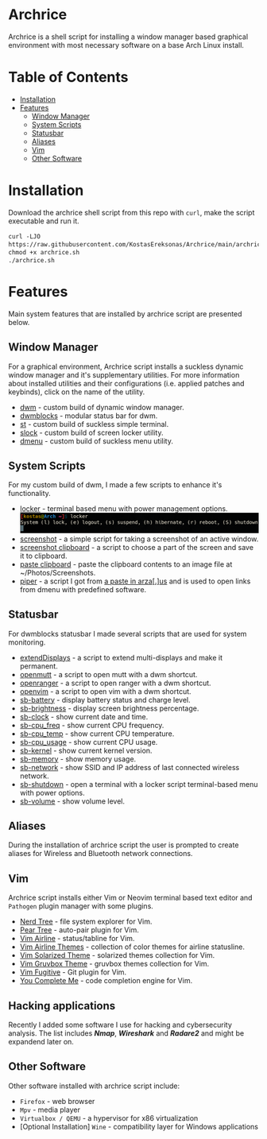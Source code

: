 # Archrice

Archrice is a shell script for installing a window manager based graphical environment with most necessary software on a base Arch Linux install.

Table of Contents
=================
* [Installation](#Installation)
* [Features](#Features)
	* [Window Manager](#Window-Manager)
	* [System Scripts](#System-Scripts)
	* [Statusbar](#Statusbar)
	* [Aliases](#Aliases)
	* [Vim](#Vim)
	* [Other Software](#Other-Software)

# Installation

Download the archrice shell script from this repo with `curl`, make the script executable and run it.

```
curl -LJO https://raw.githubusercontent.com/KostasEreksonas/Archrice/main/archrice.sh
chmod +x archrice.sh
./archrice.sh
```

# Features

Main system features that are installed by archrice script are presented below.

## Window Manager

For a graphical environment, Archrice script installs a suckless dynamic window manager and it's supplementary utilities. For more information about installed utilities and their configurations (i.e. applied patches and keybinds), click on the name of the utility.

* [dwm](https://github.com/KostasEreksonas/dwm-kostas) - custom build of dynamic window manager.
* [dwmblocks](https://github.com/KostasEreksonas/dwmblocks-kostas) - modular status bar for dwm.
* [st](https://github.com/KostasEreksonas/st-kostas) - custom build of suckless simple terminal.
* [slock](https://github.com/KostasEreksonas/slock-kostas) - custom build of screen locker utility.
* [dmenu](https://github.com/KostasEreksonas/dmenu-kostas) - custom build of suckless menu utility.

## System Scripts

For my custom build of dwm, I made a few scripts to enhance it's functionality.

* [locker](system_scripts/locker) -	terminal based menu with power management options.
![Locker script](/images/locker_script.png)
* [screenshot](system_scripts/screenshot) - a simple script for taking a screenshot of an active window.
* [screenshot clipboard](system_scripts/screenshot_clipboard) - a script to choose a part of the screen and save it to clipboard.
* [paste clipboard](system_scripts/paste_clipboard) - paste the clipboard contents to an image file at ~/Photos/Screenshots.
* [piper](system_scripts/piper) - a script I got from [a paste in arza[.]us](http://arza.us/paste/piper) and is used to open links from dmenu with predefined software.

## Statusbar

For dwmblocks statusbar I made several scripts that are used for system monitoring.

* [extendDisplays](.local/bin/extendDisplays) - a script to extend multi-displays and make it permanent.
* [openmutt](.local/bin/openmutt) - a script to open mutt with a dwm shortcut.
* [openranger](.local/bin/openranger) - a script to open ranger with a dwm shortcut.
* [openvim](.local/bin/openvim) - a script to open vim with a dwm shortcut.
* [sb-battery](.local/bin/sb-battery) - display battery status and charge level.
* [sb-brightness](.local/bin/sb-brightness) - display screen brightness percentage.
* [sb-clock](.local/bin/sb-clock) - show current date and time.
* [sb-cpu_freq](.local/bin/sb-cpu_freq) - show current CPU frequency.
* [sb-cpu_temp](.local/bin/sb-cpu_temp) - show current CPU temperature.
* [sb-cpu_usage](.local/bin/sb-cpu_usage) - show current CPU usage.
* [sb-kernel](.local/bin/sb-kernel) - show current kernel version.
* [sb-memory](.local/bin/sb-memory) - show memory usage.
* [sb-network](.local/bin/sb-network) - show SSID and IP address of last connected wireless network.
* [sb-shutdown](.local/bin/sb-shutdown) - open a terminal with a locker script terminal-based menu with power options.
* [sb-volume](.local/bin/sb-volume) - show volume level.

## Aliases

During the installation of archrice script the user is prompted to create aliases for Wireless and Bluetooth network connections.

## Vim

Archrice script installs either Vim or Neovim terminal based text editor and `Pathogen` plugin manager with some plugins.

* [Nerd Tree](https://github.com/preservim/nerdtree) - file system explorer for Vim.
* [Pear Tree](https://github.com/tmsvg/pear-tree) - auto-pair plugin for Vim.
* [Vim Airline](https://github.com/vim-airline/vim-airline) - status/tabline for Vim.
* [Vim Airline Themes](https://github.com/vim-airline/vim-airline-themes) - collection of color themes for airline statusline.
* [Vim Solarized Theme](https://github.com/lifepillar/vim-solarized8) - solarized themes collection for Vim.
* [Vim Gruvbox Theme](https://github.com/lifepillar/vim-gruvbox8) - gruvbox themes collection for Vim.
* [Vim Fugitive](https://github.com/tpope/vim-fugitive) - Git plugin for Vim.
* [You Complete Me](https://github.com/ycm-core/YouCompleteMe) - code completion engine for Vim.

## Hacking applications

Recently I added some software I use for hacking and cybersecurity analysis. The list includes ***Nmap***, ***Wireshark*** and ***Radare2*** and might be expandend later on.

## Other Software
Other software installed with archrice script include:
* `Firefox` - web browser
* `Mpv` - media player
* `Virtualbox / QEMU` - a hypervisor for x86 virtualization
* [Optional Installation] `Wine` - compatibility layer for Windows applications
